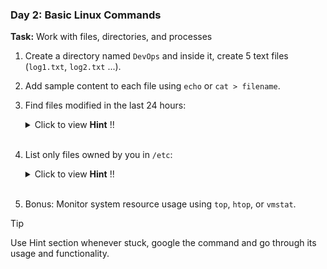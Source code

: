 ### **Day 2: Basic Linux Commands**
**Task:** Work with files, directories, and processes
1. Create a directory named `DevOps` and inside it, create 5 text files (`log1.txt`, `log2.txt` ...).
2. Add sample content to each file using `echo` or `cat > filename`.
3. Find files modified in the last 24 hours:
    <details>
    <summary>Click to view <strong>Hint</strong> !! </summary>

      ```bash
      find ~/DevOps -type f -mtime -1
      ```
    </details>
    </br>
4. List only files owned by you in `/etc`:
    <details>
    <summary>Click to view <strong>Hint</strong> !! </summary>
      ```bash
      find /etc -type f -user $(whoami) 2>/dev/null
      ```
   </details>
    </br>
5. Bonus: Monitor system resource usage using `top`, `htop`, or `vmstat`.

> [!TIP]
> Use Hint section whenever stuck, google the command and go through its usage and functionality.
